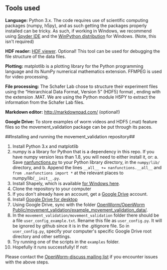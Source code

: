 ## Tools used ##

**Language:** Python 3.x.  The code requires use of scientific computing packages (numpy, h5py), and as such getting the packages properly installed can be tricky. As such, if working in Windows, we recommend using [Spyder IDE](https://code.google.com/p/spyderlib/) and the [WinPython distribution](http://winpython.sourceforge.net/) for Windows.  (Note, this isn't required)

**HDF reader:** [HDF viewer](http://www.hdfgroup.org/hdf-java-html/hdfview/).  Optional!  This tool can be used for debugging the file structure of the data files.

**Plotting:** matplotlib is a plotting library for the Python programming language and its NumPy numerical mathematics extension.  FFMPEG is used for video processing.

**File processing:** The Schafer Lab chose to structure their experiment files using the  “Heirarchical Data Format, Version 5” (HDF5) format , ending with the extension .MAT.  We are using the Python module H5PY to extract the information from the Schafer Lab files.

**Markdown editor:** http://markdownpad.com/  (optional!)

**Google Drive:** To store examples of worm videos and HDF5 (.mat) feature files so the movement_validation package can be put through its paces.


##Installing and running the movement_validation repository##

1. Install Python 3.x and matplotlib
2. numpy is a library for Python that is a dependency in this repo.  If you have numpy version less than 1.8, you will need to either install it, or:
     a. Save [nanfunctions.py](https://github.com/numpy/numpy/blob/0cfa4ed4ee39aaa94e4059c6394a4ed75a8e3d6c/numpy/lib/nanfunctions.py) to your Python library directory, in the `numpy/lib/` directory, and
     b. Append the lines ```__all__ += nanfunctions.__all__``` and ```from .nanfunctions import *``` at the relevant places to numpy/lib/```__init__.py```.
3. Install Shapely, which is available [for Windows here](http://www.lfd.uci.edu/~gohlke/pythonlibs/).
4. Clone the repository to your computer
5. If you don't already have an account, get a [Google Drive](https://www.google.com/intl/en/drive/) account.
6. Install [Google Drive for desktop](https://tools.google.com/dlpage/drive)
7. Using Google Drive, sync with the folder [OpenWorm/OpenWorm Public/movement_validation/example_movement_validation_data/](https://drive.google.com/folderview?id=0B7to9gBdZEyGNWtWUElWVzVxc0E&usp=sharing).
8. In the `movement_validation/movement_validation` folder there should be a file `user_config_example.txt`.  Rename this file as `user_config.py`.  It will be ignored by github since it is in the .gitignore file.  So in `user_config.py`, specify your computer's specific Google Drive root directory and other settings.
9. Try running one of the scripts in the `examples` folder.
10. Hopefully it runs successfully!  If not:

Please contact the [OpenWorm-discuss mailing list](https://groups.google.com/forum/#!forum/openworm-discuss) if you encounter issues with the above steps.
